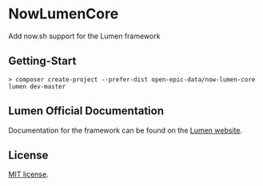# NowLumenCore

Add now.sh support for the Lumen framework

## Getting-Start

`> composer create-project --prefer-dist open-epic-data/now-lumen-core lumen dev-master`

## Lumen Official Documentation

Documentation for the framework can be found on the [Lumen website](https://lumen.laravel.com/docs).

## License

[MIT license](https://opensource.org/licenses/MIT).

